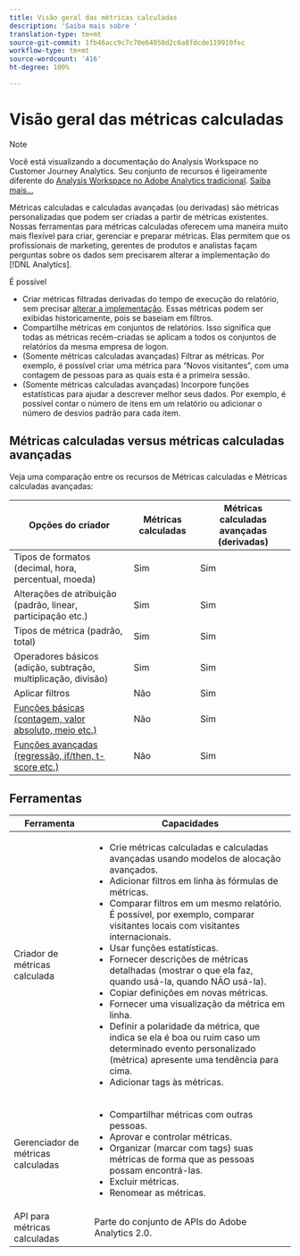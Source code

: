 ```yaml
---
title: Visão geral das métricas calculadas
description: 'Saiba mais sobre '
translation-type: tm+mt
source-git-commit: 1fb46acc9c7c70e64058d2c6a8fdcde119910fec
workflow-type: tm+mt
source-wordcount: '416'
ht-degree: 100%

---
```



# Visão geral das métricas calculadas

>[!NOTE]
>
>Você está visualizando a documentação do Analysis Workspace no Customer Journey Analytics. Seu conjunto de recursos é ligeiramente diferente do [Analysis Workspace no Adobe Analytics tradicional](https://docs.adobe.com/content/help/pt-BR/analytics/analyze/analysis-workspace/home.html). [Saiba mais...](/help/getting-started/cja-aa.md)

Métricas calculadas e calculadas avançadas (ou derivadas) são métricas personalizadas que podem ser criadas a partir de métricas existentes. Nossas ferramentas para métricas calculadas oferecem uma maneira muito mais flexível para criar, gerenciar e preparar métricas. Elas permitem que os profissionais de marketing, gerentes de produtos e analistas façam perguntas sobre os dados sem precisarem alterar a implementação do [!DNL Analytics].

É possível

* Criar métricas filtradas derivadas do tempo de execução do relatório, sem precisar [alterar a implementação](https://youtu.be/CuQTm9RaUpY). Essas métricas podem ser exibidas historicamente, pois se baseiam em filtros.
* Compartilhe métricas em conjuntos de relatórios. Isso significa que todas as métricas recém-criadas se aplicam a todos os conjuntos de relatórios da mesma empresa de logon.
* (Somente métricas calculadas avançadas) Filtrar as métricas. Por exemplo, é possível criar uma métrica para “Novos visitantes”, com uma contagem de pessoas para as quais esta é a primeira sessão.
* (Somente métricas calculadas avançadas) Incorpore funções estatísticas para ajudar a descrever melhor seus dados. Por exemplo, é possível contar o número de itens em um relatório ou adicionar o número de desvios padrão para cada item.

## Métricas calculadas versus métricas calculadas avançadas

Veja uma comparação entre os recursos de Métricas calculadas e Métricas calculadas avançadas:

| Opções do criador | Métricas calculadas | Métricas calculadas avançadas (derivadas) |
|---|---|---|
| Tipos de formatos (decimal, hora, percentual, moeda) | Sim | Sim |
| Alterações de atribuição (padrão, linear, participação etc.) | Sim | Sim |
| Tipos de métrica (padrão, total) | Sim | Sim |
| Operadores básicos (adição, subtração, multiplicação, divisão) | Sim | Sim |
| Aplicar filtros | Não | Sim |
| [Funções básicas (contagem, valor absoluto, meio etc.)](/help/components/calc-metrics/cm-functions.md) | Não | Sim |
| [Funções avançadas (regressão, if/then, t-score etc.)](/help/components/calc-metrics/cm-adv-functions.md) | Não | Sim |

## Ferramentas

| Ferramenta | Capacidades |
|--- |--- |
| Criador de métricas calculada | <ul><li>Crie métricas calculadas e calculadas avançadas usando modelos de alocação avançados.</li><li>Adicionar filtros em linha às fórmulas de métricas.</li><li>Comparar filtros em um mesmo relatório. É possível, por exemplo, comparar visitantes locais com visitantes internacionais.</li><li>Usar funções estatísticas.</li><li> Fornecer descrições de métricas detalhadas (mostrar o que ela faz, quando usá-la, quando NÃO usá-la).</li><li>Copiar definições em novas métricas.</li><li>Fornecer uma visualização da métrica em linha.</li><li>Definir a polaridade da métrica, que indica se ela é boa ou ruim caso um determinado evento personalizado (métrica) apresente uma tendência para cima.</li><li>Adicionar tags às métricas.</li></ul> |
| Gerenciador de métricas calculadas | <ul><li>Compartilhar métricas com outras pessoas.</li><li>Aprovar e controlar métricas.</li><li>Organizar (marcar com tags) suas métricas de forma que as pessoas possam encontrá-las.</li><li>Excluir métricas.</li><li>Renomear as métricas.</li></ul> |
| API para métricas calculadas | Parte do conjunto de APIs do Adobe Analytics 2.0. |

